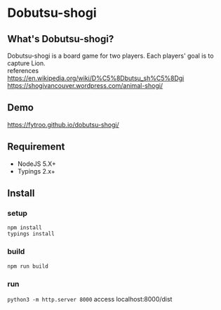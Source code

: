 # Dobutsu-shogi

## What's Dobutsu-shogi?

Dobutsu-shogi is a board game for two players. Each players' goal is to capture Lion.
<br>
references
<br>
https://en.wikipedia.org/wiki/D%C5%8Dbutsu_sh%C5%8Dgi
<br>
https://shogivancouver.wordpress.com/animal-shogi/

## Demo

https://fytroo.github.io/dobutsu-shogi/

## Requirement

- NodeJS 5.X+
- Typings 2.x+

## Install

### setup
```shell
npm install
typings install
```

### build
`npm run build`

### run
`python3 -m http.server 8000`
access localhost:8000/dist
